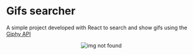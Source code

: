 # Gifs searcher

A simple project developed with React to search and show gifs using the [Giphy API](https://developers.giphy.com/) 

<p align="center">
    <img src="https://user-images.githubusercontent.com/30850990/86518972-33ae8780-bdf3-11ea-9848-7888468b8c37.PNG" alt="img not found">
</p>